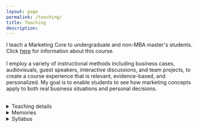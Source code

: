 ```yaml
---
layout: page
permalink: /teaching/
title: Teaching
description:
---
```


I teach a Marketing Core to undergraduate and non-MBA master's students. Click [here](https://classes.cornell.edu/browse/roster/SP23/class/NCC/5530) for information about this course.
<br><br>
I employ a variety of instructional methods including business cases, audiovisuals, guest speakers, interactive discussions, and team projects, to create a course experience that is relevant, evidence-based, and personalized. My goal is to enable students to see how marketing concepts apply to both real business situations and personal decisions.

<br>
<details>
    <summary>Teaching details</summary>
    <li>NCC 4530/5530: Marketing Management (undergraduate and graduate)</li>
    <li>Undergraduate rating: <b>5.0 / 5.0</b>, Graduate rating: <b>4.7 / 5.0</b>; School common core average: 4.3</li>
    <li>Student comments from course and teaching evaluations:
    <div style="text-align:center"><span style="font-size:12pt"><i>
      <br>  
        “This class was a highlight of my time at Cornell”<br><br>
        “The class was super fun and Rin always made sure to go the extra mile to help us understand the course material and engage with real world marketing problems.”<br><br>
“I have had the privilege of taking Rin’s NCC 5530, which has been instrumental in shaping my understanding not only of marketing-related knowledge but also of what it is like to be a good educator. I am really inspired by her teaching style and surprised by the impact she has made.”<br><br>
“I love her class so much and her class made me find out what I am passionate about. I just found a marketing intern job for this summer and will apply the knowledge she taught us this semester to reality.”<br><br>
“She is so enthusiastic about teaching and guiding us to participate in class, as well as learn the material. I am always excited about her class, and all material can be applied to the assignments and projects. To be honest I hope she can teach more classes.”</i></span></div></li>
</details>
<details>
    <summary>Memories</summary>
    <div style="text-align:center">
    <p>A networking dinner with an industry guest speaker from Netflix</p>
  <img src="{{ site.baseurl }}/assets/img/guestspeaker.jpg" width="400px" alt="" title="sahil and my students"/>
    <br>
<p>My first batch of students</p>
  <img src="{{ site.baseurl }}/assets/img/myfirstclass.jpg" width="700px" alt="" title="my first class"/>
        </div>
</details>
<details>
    <summary>Syllabus</summary>
    <iframe src= "{{ '/assets/pdf/NCC5530_Syllabus_2023 Spring.pdf#toolbar=0' | prepend: site.baseurl | prepend: site.url }}" style="width: 80%" class="myIframe">
<p>Hi syllabus</p>
</iframe>
</details>

